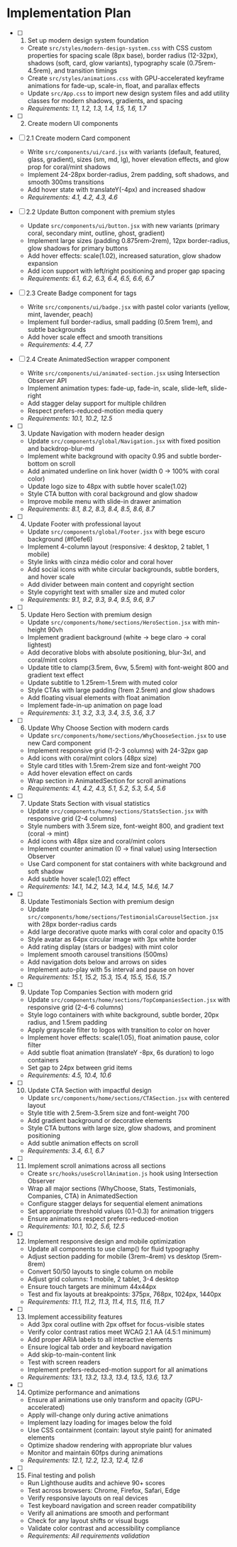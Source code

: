 # Implementation Plan

- [ ] 1. Set up modern design system foundation
  - Create `src/styles/modern-design-system.css` with CSS custom properties for spacing scale (8px base), border radius (12-32px), shadows (soft, card, glow variants), typography scale (0.75rem-4.5rem), and transition timings
  - Create `src/styles/animations.css` with GPU-accelerated keyframe animations for fade-up, scale-in, float, and parallax effects
  - Update `src/App.css` to import new design system files and add utility classes for modern shadows, gradients, and spacing
  - _Requirements: 1.1, 1.2, 1.3, 1.4, 1.5, 1.6, 1.7_

- [ ] 2. Create modern UI components
- [ ] 2.1 Create modern Card component
  - Write `src/components/ui/card.jsx` with variants (default, featured, glass, gradient), sizes (sm, md, lg), hover elevation effects, and glow prop for coral/mint shadows
  - Implement 24-28px border-radius, 2rem padding, soft shadows, and smooth 300ms transitions
  - Add hover state with translateY(-4px) and increased shadow
  - _Requirements: 4.1, 4.2, 4.3, 4.6_

- [ ] 2.2 Update Button component with premium styles
  - Update `src/components/ui/button.jsx` with new variants (primary coral, secondary mint, outline, ghost, gradient)
  - Implement large sizes (padding 0.875rem-2rem), 12px border-radius, glow shadows for primary buttons
  - Add hover effects: scale(1.02), increased saturation, glow shadow expansion
  - Add icon support with left/right positioning and proper gap spacing
  - _Requirements: 6.1, 6.2, 6.3, 6.4, 6.5, 6.6, 6.7_

- [ ] 2.3 Create Badge component for tags
  - Write `src/components/ui/badge.jsx` with pastel color variants (yellow, mint, lavender, peach)
  - Implement full border-radius, small padding (0.5rem 1rem), and subtle backgrounds
  - Add hover scale effect and smooth transitions
  - _Requirements: 4.4, 7.7_

- [ ] 2.4 Create AnimatedSection wrapper component
  - Write `src/components/ui/animated-section.jsx` using Intersection Observer API
  - Implement animation types: fade-up, fade-in, scale, slide-left, slide-right
  - Add stagger delay support for multiple children
  - Respect prefers-reduced-motion media query
  - _Requirements: 10.1, 10.2, 12.5_

- [ ] 3. Update Navigation with modern header design
  - Update `src/components/global/Navigation.jsx` with fixed position and backdrop-blur-md
  - Implement white background with opacity 0.95 and subtle border-bottom on scroll
  - Add animated underline on link hover (width 0 → 100% with coral color)
  - Update logo size to 48px with subtle hover scale(1.02)
  - Style CTA button with coral background and glow shadow
  - Improve mobile menu with slide-in drawer animation
  - _Requirements: 8.1, 8.2, 8.3, 8.4, 8.5, 8.6, 8.7_

- [ ] 4. Update Footer with professional layout
  - Update `src/components/global/Footer.jsx` with bege escuro background (#f0efe6)
  - Implement 4-column layout (responsive: 4 desktop, 2 tablet, 1 mobile)
  - Style links with cinza médio color and coral hover
  - Add social icons with white circular backgrounds, subtle borders, and hover scale
  - Add divider between main content and copyright section
  - Style copyright text with smaller size and muted color
  - _Requirements: 9.1, 9.2, 9.3, 9.4, 9.5, 9.6, 9.7_

- [ ] 5. Update Hero Section with premium design
  - Update `src/components/home/sections/HeroSection.jsx` with min-height 90vh
  - Implement gradient background (white → bege claro → coral lightest)
  - Add decorative blobs with absolute positioning, blur-3xl, and coral/mint colors
  - Update title to clamp(3.5rem, 6vw, 5.5rem) with font-weight 800 and gradient text effect
  - Update subtitle to 1.25rem-1.5rem with muted color
  - Style CTAs with large padding (1rem 2.5rem) and glow shadows
  - Add floating visual elements with float animation
  - Implement fade-in-up animation on page load
  - _Requirements: 3.1, 3.2, 3.3, 3.4, 3.5, 3.6, 3.7_

- [ ] 6. Update Why Choose Section with modern cards
  - Update `src/components/home/sections/WhyChooseSection.jsx` to use new Card component
  - Implement responsive grid (1-2-3 columns) with 24-32px gap
  - Add icons with coral/mint colors (48px size)
  - Style card titles with 1.5rem-2rem size and font-weight 700
  - Add hover elevation effect on cards
  - Wrap section in AnimatedSection for scroll animations
  - _Requirements: 4.1, 4.2, 4.3, 5.1, 5.2, 5.3, 5.4, 5.6_

- [ ] 7. Update Stats Section with visual statistics
  - Update `src/components/home/sections/StatsSection.jsx` with responsive grid (2-4 columns)
  - Style numbers with 3.5rem size, font-weight 800, and gradient text (coral → mint)
  - Add icons with 48px size and coral/mint colors
  - Implement counter animation (0 → final value) using Intersection Observer
  - Use Card component for stat containers with white background and soft shadow
  - Add subtle hover scale(1.02) effect
  - _Requirements: 14.1, 14.2, 14.3, 14.4, 14.5, 14.6, 14.7_

- [ ] 8. Update Testimonials Section with premium design
  - Update `src/components/home/sections/TestimonialsCarouselSection.jsx` with 28px border-radius cards
  - Add large decorative quote marks with coral color and opacity 0.15
  - Style avatar as 64px circular image with 3px white border
  - Add rating display (stars or badges) with mint color
  - Implement smooth carousel transitions (500ms)
  - Add navigation dots below and arrows on sides
  - Implement auto-play with 5s interval and pause on hover
  - _Requirements: 15.1, 15.2, 15.3, 15.4, 15.5, 15.6, 15.7_

- [ ] 9. Update Top Companies Section with modern grid
  - Update `src/components/home/sections/TopCompaniesSection.jsx` with responsive grid (2-4-6 columns)
  - Style logo containers with white background, subtle border, 20px radius, and 1.5rem padding
  - Apply grayscale filter to logos with transition to color on hover
  - Implement hover effects: scale(1.05), float animation pause, color filter
  - Add subtle float animation (translateY -8px, 6s duration) to logo containers
  - Set gap to 24px between grid items
  - _Requirements: 4.5, 10.4, 10.6_

- [ ] 10. Update CTA Section with impactful design
  - Update `src/components/home/sections/CTASection.jsx` with centered layout
  - Style title with 2.5rem-3.5rem size and font-weight 700
  - Add gradient background or decorative elements
  - Style CTA buttons with large size, glow shadows, and prominent positioning
  - Add subtle animation effects on scroll
  - _Requirements: 3.4, 6.1, 6.7_

- [ ] 11. Implement scroll animations across all sections
  - Create `src/hooks/useScrollAnimation.js` hook using Intersection Observer
  - Wrap all major sections (WhyChoose, Stats, Testimonials, Companies, CTA) in AnimatedSection
  - Configure stagger delays for sequential element animations
  - Set appropriate threshold values (0.1-0.3) for animation triggers
  - Ensure animations respect prefers-reduced-motion
  - _Requirements: 10.1, 10.2, 5.6, 12.5_

- [ ] 12. Implement responsive design and mobile optimization
  - Update all components to use clamp() for fluid typography
  - Adjust section padding for mobile (3rem-4rem) vs desktop (5rem-8rem)
  - Convert 50/50 layouts to single column on mobile
  - Adjust grid columns: 1 mobile, 2 tablet, 3-4 desktop
  - Ensure touch targets are minimum 44x44px
  - Test and fix layouts at breakpoints: 375px, 768px, 1024px, 1440px
  - _Requirements: 11.1, 11.2, 11.3, 11.4, 11.5, 11.6, 11.7_

- [ ] 13. Implement accessibility features
  - Add 3px coral outline with 2px offset for focus-visible states
  - Verify color contrast ratios meet WCAG 2.1 AA (4.5:1 minimum)
  - Add proper ARIA labels to all interactive elements
  - Ensure logical tab order and keyboard navigation
  - Add skip-to-main-content link
  - Test with screen readers
  - Implement prefers-reduced-motion support for all animations
  - _Requirements: 13.1, 13.2, 13.3, 13.4, 13.5, 13.6, 13.7_

- [ ] 14. Optimize performance and animations
  - Ensure all animations use only transform and opacity (GPU-accelerated)
  - Apply will-change only during active animations
  - Implement lazy loading for images below the fold
  - Use CSS containment (contain: layout style paint) for animated elements
  - Optimize shadow rendering with appropriate blur values
  - Monitor and maintain 60fps during animations
  - _Requirements: 12.1, 12.2, 12.3, 12.4, 12.6_

- [ ] 15. Final testing and polish
  - Run Lighthouse audits and achieve 90+ scores
  - Test across browsers: Chrome, Firefox, Safari, Edge
  - Verify responsive layouts on real devices
  - Test keyboard navigation and screen reader compatibility
  - Verify all animations are smooth and performant
  - Check for any layout shifts or visual bugs
  - Validate color contrast and accessibility compliance
  - _Requirements: All requirements validation_
